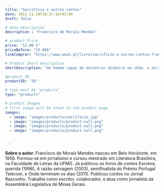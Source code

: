 ```yaml
---
title: "Sacrifício e outros contos"
date: 2011-11-28T10:37:16+03:00
draft: false

# meta description
description : "Francisco de Morais Mendes"

# product Price
price: "12.00 €"
priceBefore: "25.00$"
linkComprar: "https://www.wook.pt/livro/sacrificio-e-outros-contos-francisco-de-morais-mendes/23625885"

# Product Short Description
shortDescription: "Um homem capaz de encontrar dinheiro no chão, a atriz que encanta o público apenas com uma leitura silenciosa, o poeta que desperta a paixão na mulher amada com as palavras. Talentos que poderiam ser verdadeiras dádivas tornam-se um peso para os personagens de Sacrifício e outros contos, do contista brasileiro premiado Francisco de Morais Mendes. Seus personagens, sempre presos em conflitos, dúvidas e contradições, vivem encontros inesperados. Em dez histórias, com um toque fantástico e desfechos imprevisíveis, Francisco de Morais Mendes traz ao leitor surpresa e arrebatamento com um estilo único de narrar."

#product ID
productID: "26"

# type must be "products"
type: "products"

# product Images
# first image will be shown in the product page
images:
  - image: "images/products/sacrificio.jpg"
  - image: "images/products/product-null.png"
  - image: "images/products/product-null.png"
  - image: "images/products/product-null.png"


---
```


**Sobre o autor**: Francisco de Morais Mendes nasceu em Belo Horizonte, em 1956. Formou-se em jornalismo e cursou mestrado em Literatura Brasileira, na Faculdade de Letras da UFMG. Já publicou os livros de contos Escreva, querida (1996), A razão selvagem (2003), semifinalista do Prêmio Portugal Telecom, e Onde terminam os dias (2011). Publicou contos no Jornal Rascunho. Trabalha como escritor, colaborador, e atua como jornalista da Assembléia Legislativa de Minas Gerais.